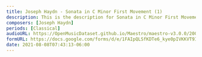 ```yaml
---
title: Joseph Haydn - Sonata in C Minor First Movement (1)
description: This is the description for Sonata in C Minor First Movement by Joseph Haydn
composers: [Joseph Haydn]
periods: [Classical]
audioURL: https://OpenMusicDataset.github.io/Maestro/maestro-v3.0.0/2008/MIDI-Unprocessed_12_R1_2008_01-04_ORIG_MID--AUDIO_12_R1_2008_wav--1.midi
formURL: https://docs.google.com/forms/d/e/1FAIpQLSfKDTe6_kye0pIVKKVT9ICczkLJ-KXfiR_cwv-2MBpj5RpHMw/viewform
date: 2021-08-08T07:43:13-06:00
---
```

